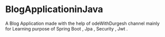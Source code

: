 # BlogApplicationinJava
A Blog Application made with the help of odeWithDurgesh channel 
mainly for Learning purpose of Spring Boot , Jpa , Security , Jwt .
